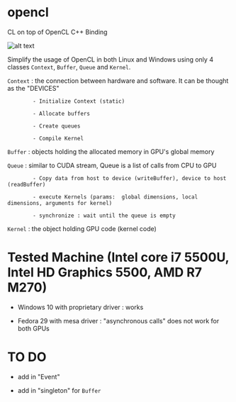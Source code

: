 # opencl

CL on top of OpenCL C++ Binding

![alt text](https://raw.githubusercontent.com/khanh1412/opencl/c/images/20181216_204709.jpg)

Simplify the usage of OpenCL in both Linux and Windows using only 4 classes `Context`, `Buffer`, `Queue` and `Kernel`.

`Context` : the connection between hardware and software. It can be thought as the "DEVICES"

            - Initialize Context (static)
            
            - Allocate buffers
            
            - Create queues
            
            - Compile Kernel

`Buffer` : objects holding the allocated memory in GPU's global memory

`Queue` : similar to CUDA stream, Queue is a list of calls from CPU to GPU

            - Copy data from host to device (writeBuffer), device to host (readBuffer)
            
            - execute Kernels (params:  global dimensions, local dimensions, arguments for kernel)
            
            - synchronize : wait until the queue is empty

`Kernel` : the object holding GPU code (kernel code)

# Tested Machine (Intel core i7 5500U, Intel HD Graphics 5500, AMD R7 M270)

- Windows 10 with proprietary driver : works

- Fedora 29 with mesa driver : "asynchronous calls" does not work for both GPUs

# TO DO

- add in "Event"

- add in "singleton" for `Buffer`

